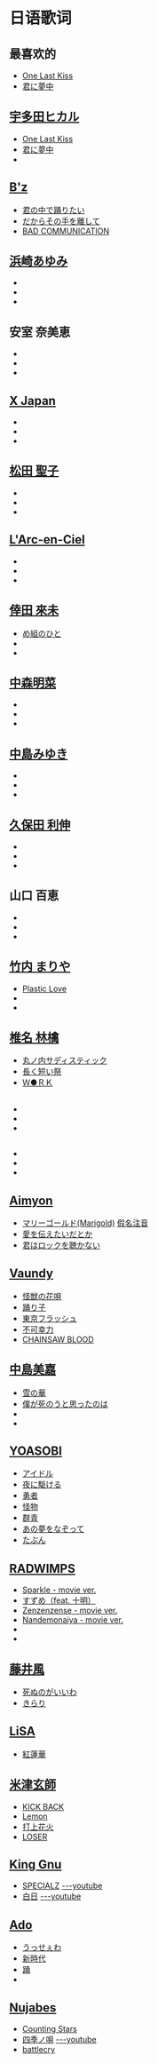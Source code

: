 # 日语歌词

## 最喜欢的
- [One Last Kiss](https://www.musixmatch.com/lyrics/%E5%AE%87%E5%A4%9A%E7%94%B0%E3%83%92%E3%82%AB%E3%83%AB/One-Last-Kiss)
- [君に夢中](https://www.musixmatch.com/lyrics/%E5%AE%87%E5%A4%9A%E7%94%B0%E3%83%92%E3%82%AB%E3%83%AB/Kimini-Muchuu)


## [宇多田ヒカル](https://www.youtube.com/@hikki)
- [One Last Kiss](https://www.musixmatch.com/lyrics/%E5%AE%87%E5%A4%9A%E7%94%B0%E3%83%92%E3%82%AB%E3%83%AB/One-Last-Kiss)
- [君に夢中](https://www.musixmatch.com/lyrics/%E5%AE%87%E5%A4%9A%E7%94%B0%E3%83%92%E3%82%AB%E3%83%AB/Kimini-Muchuu)
- []()

## [B'z](https://www.youtube.com/@bz7117)
- [君の中で踊りたい](https://www.musixmatch.com/lyrics/B-z-2/%E5%90%9B%E3%81%AE%E4%B8%AD%E3%81%A7%E8%B8%8A%E3%82%8A%E3%81%9F%E3%81%84)
- [だからその手を離して](https://www.musixmatch.com/lyrics/B-z-2/%E3%81%A0%E3%81%8B%E3%82%89%E3%81%9D%E3%81%AE%E6%89%8B%E3%82%92%E9%9B%A2%E3%81%97%E3%81%A6)
- [BAD COMMUNICATION](https://www.musixmatch.com/lyrics/B-z-2/Bad-Communication)

## [浜崎あゆみ](https://www.youtube.com/@ayu)
- []()
- []()
- []()

## 安室 奈美恵
- []()
- []()
- []()

## [X Japan](https://www.youtube.com/@XJapanOfficial)
- []()
- []()
- []()

## [松田 聖子](https://www.youtube.com/@MatsudaSeiko_Official)
- []()
- []()
- []()

## [L'Arc-en-Ciel](https://www.youtube.com/@LArc-en-Ciel)
- []()
- []()
- []()

## [倖田 來未](https://www.youtube.com/@KODAKUMI_official)
- [め組のひと](https://www.musixmatch.com/lyrics/Kumi-Koda/%E3%82%81%E7%B5%84%E3%81%AE%E3%81%B2%E3%81%A8-ETERNITY)
- []()
- []()

## [中森明菜](https://www.youtube.com/@akinanakamoriofficial)
- []()
- []()
- []()

## [中島みゆき](https://www.youtube.com/@miyukiofficial)
- []()
- []()
- []()

## [久保田 利伸](https://www.youtube.com/@toshinobukubotaSMEJ)
- []()
- []()
- []()

## 山口 百恵
- []()
- []()
- []()

## [竹内 まりや](https://www.youtube.com/@mariyatakeuchiofficial)
- [Plastic Love](https://www.musixmatch.com/lyrics/Mariya-Takeuchi/Plastic-Love-10)
- []()
- []()

## [椎名 林檎](https://www.youtube.com/@ringosheenaofficial)
- [丸ノ内サディスティック](https://www.musixmatch.com/lyrics/Sheena-Ringo-2/%E4%B8%B8%E3%83%8E%E5%86%85%E3%82%B5%E3%83%87%E3%82%A3%E3%82%B9%E3%83%86%E3%82%A3%E3%83%83%E3%82%AF)
- [長く短い祭](https://www.musixmatch.com/lyrics/Sheena-Ringo-feat-%E6%B5%AE%E9%9B%B2/%E9%95%B7%E3%81%8F%E7%9F%AD%E3%81%84%E7%A5%AD/translation/english)
- [Ｗ●ＲＫ](https://www.musixmatch.com/lyrics/millennium-parade-Sheena-Ringo/W-RK)

##
- []()
- []()
- []()

## 
- []()
- []()
- []()


## [Aimyon](https://www.youtube.com/@aimyong)
- [マリーゴールド(Marigold)](https://www.musixmatch.com/lyrics/aimyon/Marigold)  [假名注音](./lyrics/愛を伝えたいだとか.md)
- [愛を伝えたいだとか](https://www.musixmatch.com/lyrics/aimyon-2/%E6%84%9B%E3%82%92%E4%BC%9D%E3%81%88%E3%81%9F%E3%81%84%E3%81%A0%E3%81%A8%E3%81%8B)
- [君はロックを聴かない](https://www.musixmatch.com/lyrics/aimyon-2/%E5%90%9B%E3%81%AF%E3%83%AD%E3%83%83%E3%82%AF%E3%82%92%E8%81%B4%E3%81%8B%E3%81%AA%E3%81%84)

## [Vaundy](https://www.youtube.com/@Vaundy)
- [怪獣の花唄](https://www.musixmatch.com/lyrics/Vaundy/%E6%80%AA%E7%8D%A3%E3%81%AE%E8%8A%B1%E5%94%84)
- [踊り子](https://www.musixmatch.com/lyrics/Vaundy/%E8%B8%8A%E3%82%8A%E5%AD%90)
- [東京フラッシュ](https://www.musixmatch.com/lyrics/Vaundy/%E6%9D%B1%E4%BA%AC%E3%83%95%E3%83%A9%E3%83%83%E3%82%B7%E3%83%A5)
- [不可幸力](https://www.musixmatch.com/lyrics/Vaundy/%E4%B8%8D%E5%8F%AF%E5%B9%B8%E5%8A%9B)
- [CHAINSAW BLOOD](https://www.musixmatch.com/lyrics/Vaundy/CHAINSAW-BLOOD)

## [中島美嘉](https://www.youtube.com/@mikanakashimaSMEJ)
- [雪の華](https://www.musixmatch.com/lyrics/Mika-Nakashima/Yuki-No-Hana)
- [僕が死のうと思ったのは](https://www.musixmatch.com/lyrics/Mika-Nakashima/%E5%83%95%E3%81%8C%E6%AD%BB%E3%81%AE%E3%81%86%E3%81%A8%E6%80%9D%E3%81%A3%E3%81%9F%E3%81%AE%E3%81%AF)
- []()
- []()

## [YOASOBI](https://www.youtube.com/@Ayase_YOASOBI)
- [アイドル](https://www.musixmatch.com/lyrics/YOASOBI/%E3%82%A2%E3%82%A4%E3%83%89%E3%83%AB)
- [夜に駆ける](https://www.musixmatch.com/lyrics/YOASOBI/%E5%A4%9C%E3%81%AB%E9%A7%86%E3%81%91%E3%82%8B)
- [勇者](https://www.musixmatch.com/lyrics/YOASOBI/%E5%8B%87%E8%80%85)
- [怪物](https://www.musixmatch.com/lyrics/YOASOBI/%E6%80%AA%E7%89%A9)
- [群青](https://www.musixmatch.com/lyrics/YOASOBI/%E7%BE%A4%E9%9D%92)
- [あの夢をなぞって](https://www.musixmatch.com/lyrics/YOASOBI/%E3%81%82%E3%81%AE%E5%A4%A2%E3%82%92%E3%81%AA%E3%81%9E%E3%81%A3%E3%81%A6)
- [たぶん](https://www.musixmatch.com/lyrics/YOASOBI/%E3%81%9F%E3%81%B6%E3%82%93)

## [RADWIMPS](https://www.youtube.com/@RADWIMPS_official)
- [Sparkle - movie ver.](https://www.musixmatch.com/lyrics/RADWIMPS/Sparkle-movie-ver)
- [すずめ（feat. 十明）](https://www.musixmatch.com/lyrics/RADWIMPS-%E5%8D%81%E6%98%8E/%E3%81%99%E3%81%9A%E3%82%81)
- [Zenzenzense - movie ver.](https://www.musixmatch.com/lyrics/RADWIMPS/Zenzenzense-Original-Version-2)
- [Nandemonaiya - movie ver.](https://www.musixmatch.com/lyrics/RADWIMPS/Nandemonaiya-movie-ver)
- []()
- []()

## [藤井風](https://www.youtube.com/@FujiiKaze)
- [死ぬのがいいわ](https://www.musixmatch.com/lyrics/Fujii-Kaze/%E6%AD%BB%E3%81%AC%E3%81%AE%E3%81%8C%E3%81%84%E3%81%84%E3%82%8F)
- [きらり](https://www.musixmatch.com/lyrics/Fujii-Kaze/%E3%81%8D%E3%82%89%E3%82%8A)

## [LiSA](https://www.youtube.com/@lisaSMEJ)
- [紅蓮華](https://www.musixmatch.com/lyrics/LISA-2/%E7%B4%85%E8%93%AE%E8%8F%AF)

## [米津玄師](https://www.youtube.com/@KenshiYonezu)
- [KICK BACK](https://www.musixmatch.com/lyrics/13950465/kick-back)
- [Lemon](https://www.musixmatch.com/lyrics/13950465/lemon)
- [打上花火](https://www.musixmatch.com/lyrics/DAOKO%C3%97%E7%B1%B3%E6%B4%A5%E7%8E%84%E5%B8%AB/%E6%89%93%E4%B8%8A%E8%8A%B1%E7%81%AB)
- [LOSER](https://www.musixmatch.com/lyrics/13950465/loser)

## [King Gnu](https://www.youtube.com/@KingGnuOfficial)
- [SPECIALZ](https://www.musixmatch.com/lyrics/King-Gnu/SPECIALZ)  [---youtube](https://youtu.be/fhzKLBZJC3w?si=sdyESrbSoPxjGCSy)
- [白日](https://www.musixmatch.com/lyrics/King-Gnu/%E7%99%BD%E6%97%A5)  [---youtube](https://youtu.be/ony539T074w?si=tbgaIJlYGPmEGt4W)

## [Ado](https://www.youtube.com/@Ado1024)
- [うっせぇわ](https://www.musixmatch.com/lyrics/Ado-24/%E3%81%86%E3%81%A3%E3%81%9B%E3%81%87%E3%82%8F)
- [新時代](https://www.musixmatch.com/lyrics/Ado-24/%E6%96%B0%E6%99%82%E4%BB%A3-%E3%82%A6%E3%82%BF-from-ONE-PIECE-FILM-RED)
- [踊](https://www.musixmatch.com/lyrics/Ado-24/%E8%B8%8A)
- []()

## [Nujabes](https://www.youtube.com/@Nujabes19740207)
- [Counting Stars]()
- [四季ノ唄](https://www.musixmatch.com/lyrics/Gabou-2/Shiki-No-Uta-Samurai-Champloo)  [---youtube](https://youtu.be/fy3LmR4eX1E?si=Frpni6jZU9708XfA)
- [battlecry](https://www.musixmatch.com/lyrics/Nujabes/battlecry)



